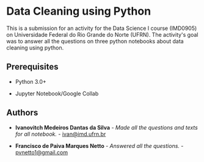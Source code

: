 # Data Cleaning using Python


This is a submission for an activity for the Data Science I course (IMD0905) on Universidade Federal do Rio Grande do Norte (UFRN). The activity's goal was to answer all the questions on three python notebooks about data cleaning using python.



## Prerequisites


- Python 3.0+

- Jupyter Notebook/Google Collab




## Authors

* **Ivanovitch Medeiros Dantas da Silva** - *Made all the questions and texts for all notebook.* - [ivan@imd.ufrn.br](ivan@imd.ufrn.br)

* **Francisco de Paiva Marques Netto** - *Answered all the questions.* - [pvnetto1@gmail.com](pvnetto1@gmail.com)